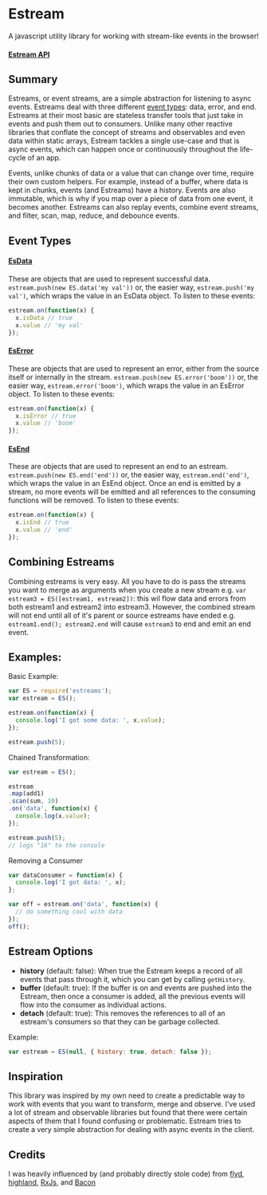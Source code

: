 # Estream

A javascript utility library for working with stream-like events in the browser!

#### [Estream API](./api/estream.md)

## Summary

Estreams, or event streams, are a simple abstraction for listening to async events. Estreams deal with three different [event types](#event-types): data, error, and end. Estreams at their most basic are stateless transfer tools that just take in events and push them out to consumers. Unlike many other reactive libraries that conflate the concept of streams and observables and even data within static arrays, Estream tackles a single use-case and that is async events, which can happen once or continuously throughout the life-cycle of an app.

Events, unlike chunks of data or a value that can change over time, require their own custom helpers. For example, instead of a buffer, where data is kept in chunks, events (and Estreams) have a history. Events are also immutable, which is why if you map over a piece of data from one event, it becomes another. Estreams can also replay events, combine event streams, and filter, scan, map, reduce, and debounce events.

## Event Types

#### [EsData](./api/estream.md#esdata)
These are objects that are used to represent successful data. `estream.push(new ES.data('my val'))` or, the easier way, `estream.push('my val')`, which wraps the value in an EsData object. To listen to these events:
```javascript
estream.on(function(x) {
  x.isData // true
  x.value // 'my val'
});
```

#### [EsError](./api/estream.md#eserror)
These are objects that are used to represent an error, either from the source itself or internally in the stream. `estream.push(new ES.error('boom'))` or, the easier way, `estream.error('boom')`, which wraps the value in an EsError object. To listen to these events:
```javascript
estream.on(function(x) {
  x.isError // true
  x.value // 'boom'
});
```

#### [EsEnd](./api/estream.md#esend)
These are objects that are used to represent an end to an estream. `estream.push(new ES.end('end'))` or, the easier way, `estream.end('end')`, which wraps the value in an EsEnd object. Once an end is emitted by a stream, no more events will be emitted and all references to the consuming functions will be removed. To listen to these events:
```javascript
estream.on(function(x) {
  x.isEnd // true
  x.value // 'end'
});
```

## Combining Estreams

Combining estreams is very easy. All you have to do is pass the streams you want to merge as arguments when you create a new stream e.g. `var estream3 = ES([estream1, estream2])`: this wil flow data and errors from both estream1 and estream2 into estream3. However, the combined stream will not end until all of it's parent or source estreams have ended e.g. `estream1.end(); estream2.end` will cause `estream3` to end and emit an end event.

## Examples:

Basic Example:
```javascript
var ES = require('estreams');
var estream = ES();

estream.on(function(x) {
  console.log('I got some data: ', x.value);
});

estream.push(5);
```

Chained Transformation:
```javascript
var estream = ES();

estream
.map(add1)
.scan(sum, 10)
.on('data', function(x) {
  console.log(x.value);
});

estream.push(5);
// logs "16" to the console
```

Removing a Consumer
```javascript
var dataConsumer = function(x) {
  console.log('I got data: ', x);
};

var off = estream.on('data', function(x) {
  // do something cool with data
});
off();
```

## Estream Options

* **history** (default: false): When true the Estream keeps a record of all events that pass through it, which you can get by calling `getHistory`.
* **buffer** (default: true): If the buffer is on and events are pushed into the Estream, then once a consumer is added, all the previous events will flow into the consumer as individual actions.
* **detach** (default: true): This removes the references to all of an estream's consumers so that they can be garbage collected.

Example:
```javascript
var estream = ES(null, { history: true, detach: false });
```

## Inspiration

This library was inspired by my own need to create a predictable way to work with events that you want to transform, merge and observe. I've used a lot of stream and observable libraries but found that there were certain aspects of them that I found confusing or problematic. Estream tries to create a very simple abstraction for dealing with async events in the client.

## Credits

I was heavily influenced by (and probably directly stole code) from [flyd](https://github.com/paldepind/flyd), [highland](http://highlandjs.org), [RxJs](https://github.com/Reactive-Extensions/RxJS), and [Bacon](https://baconjs.github.io/)

